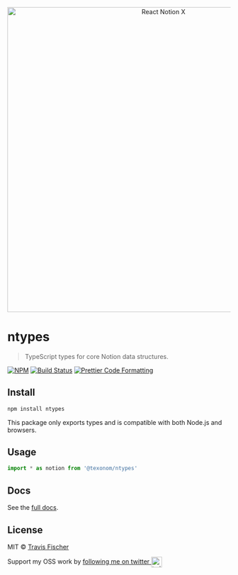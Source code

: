 <p align="center">
  <img alt="React Notion X" src="https://raw.githubusercontent.com/texonom/notion-node/master/media/notion-ts.png" width="689">
</p>

# ntypes

> TypeScript types for core Notion data structures.

[![NPM](https://img.shields.io/npm/v/ntypes.svg)](https://www.npmjs.com/package/ntypes) [![Build Status](https://github.com/texonom/notion-node/actions/workflows/test.yml/badge.svg)](https://github.com/texonom/notion-node/actions/workflows/test.yml) [![Prettier Code Formatting](https://img.shields.io/badge/code_style-prettier-brightgreen.svg)](https://prettier.io)

## Install

```bash
npm install ntypes
```

This package only exports types and is compatible with both Node.js and browsers.

## Usage

```ts
import * as notion from '@texonom/ntypes'
```

## Docs

See the [full docs](https://github.com/texonom/notion-node).

## License

MIT © [Travis Fischer](https://transitivebullsh.it)

Support my OSS work by <a href="https://twitter.com/transitive_bs">following me on twitter <img src="https://storage.googleapis.com/saasify-assets/twitter-logo.svg" alt="twitter" height="24px" align="center"></a>

